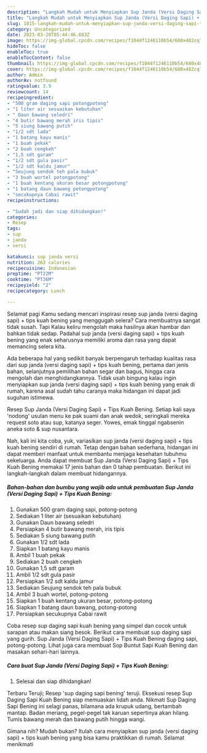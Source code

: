```yaml
---
description: "Langkah Mudah untuk Menyiapkan Sup Janda (Versi Daging Sapi) + Tips Kuah Bening Anti Gagal"
title: "Langkah Mudah untuk Menyiapkan Sup Janda (Versi Daging Sapi) + Tips Kuah Bening Anti Gagal"
slug: 1815-langkah-mudah-untuk-menyiapkan-sup-janda-versi-daging-sapi-tips-kuah-bening-anti-gagal
category: Uncategorized
date: 2023-03-20T05:44:46.683Z
image: https://img-global.cpcdn.com/recipes/f1044f1246110b54/680x482cq70/sup-janda-versi-daging-sapi-tips-kuah-bening-foto-resep-utama.jpg
hideToc: false
enableToc: true
enableTocContent: false
thumbnail: https://img-global.cpcdn.com/recipes/f1044f1246110b54/680x482cq70/sup-janda-versi-daging-sapi-tips-kuah-bening-foto-resep-utama.jpg
cover: https://img-global.cpcdn.com/recipes/f1044f1246110b54/680x482cq70/sup-janda-versi-daging-sapi-tips-kuah-bening-foto-resep-utama.jpg
author: Admin
authorAv: notfound
ratingvalue: 3.9
reviewcount: 14
recipeingredient:
- "500 gram daging sapi potongpotong"
- "1 liter air sesuaikan kebutuhan"
- " Daun bawang seledri"
- "4 butir bawang merah iris tipis"
- "5 siung bawang putih"
- "1/2 sdt lada"
- "1 batang kayu manis"
- "1 buah pekak"
- "2 buah cengkeh"
- "1,5 sdt garam"
- "1/2 sdt gula pasir"
- "1/2 sdt kaldu jamur"
- "Seujung sendok teh pala bubuk"
- "3 buah wortel potongpotong"
- "1 buah kentang ukuran besar potongpotong"
- "1 batang daun bawang potongpotong"
- "secukupnya Cabai rawit"
recipeinstructions:

- "Sudah jadi dan siap dihidangkan!"
categories:
- Resep
tags:
- sup
- janda
- versi

katakunci: sup janda versi 
nutrition: 263 calories
recipecuisine: Indonesian
preptime: "PT22M"
cooktime: "PT36M"
recipeyield: "2"
recipecategory: Lunch

---
```



Selamat pagi Kamu sedang mencari inspirasi resep sup janda (versi daging sapi) + tips kuah bening yang menggugah selera? Cara membuatnya sangat tidak susah. Tapi Kalau keliru mengolah maka hasilnya akan hambar dan bahkan tidak sedap. Padahal sup janda (versi daging sapi) + tips kuah bening yang enak seharusnya memiliki aroma dan rasa yang dapat memancing selera kita.


Ada beberapa hal yang sedikit banyak berpengaruh terhadap kualitas rasa dari sup janda (versi daging sapi) + tips kuah bening, pertama dari jenis bahan, selanjutnya pemilihan bahan segar dan bagus, hingga cara mengolah dan menghidangkannya. Tidak usah bingung kalau ingin menyiapkan sup janda (versi daging sapi) + tips kuah bening yang enak di rumah, karena asal sudah tahu caranya maka hidangan ini dapat jadi suguhan istimewa.

Resep Sup Janda (Versi Daging Sapi) + Tips Kuah Bening. Setiap kali saya &#39;nodong&#39; usulan menu ke pak suami dan anak wedok, seringkali mereka request soto atau sup, katanya seger. Yowes, emak tinggal ngabsenin aneka soto &amp; sup nusantara.


Nah, kali ini kita coba, yuk, variasikan sup janda (versi daging sapi) + tips kuah bening sendiri di rumah. Tetap dengan bahan sederhana, hidangan ini dapat memberi manfaat untuk membantu menjaga kesehatan tubuhmu sekeluarga. Anda dapat membuat Sup Janda (Versi Daging Sapi) + Tips Kuah Bening memakai 17 jenis bahan dan 0 tahap pembuatan. Berikut ini langkah-langkah dalam membuat hidangannya.

<!--inarticleads1-->

##### Bahan-bahan dan bumbu yang wajib ada untuk pembuatan Sup Janda (Versi Daging Sapi) + Tips Kuah Bening:

1. Gunakan 500 gram daging sapi, potong-potong
1. Sediakan 1 liter air (sesuaikan kebutuhan)
1. Gunakan  Daun bawang seledri
1. Persiapkan 4 butir bawang merah, iris tipis
1. Sediakan 5 siung bawang putih
1. Gunakan 1/2 sdt lada
1. Siapkan 1 batang kayu manis
1. Ambil 1 buah pekak
1. Sediakan 2 buah cengkeh
1. Gunakan 1,5 sdt garam
1. Ambil 1/2 sdt gula pasir
1. Persiapkan 1/2 sdt kaldu jamur
1. Sediakan Seujung sendok teh pala bubuk
1. Ambil 3 buah wortel, potong-potong
1. Siapkan 1 buah kentang ukuran besar, potong-potong
1. Siapkan 1 batang daun bawang, potong-potong
1. Persiapkan secukupnya Cabai rawit


Coba resep sup daging sapi kuah bening yang simpel dan cocok untuk sarapan atau makan siang besok. Berikut cara membuat sup daging sapi yang gurih. Sup Janda (Versi Daging Sapi) + Tips Kuah Bening daging sapi, potong-potong. Lihat juga cara membuat Sop Buntut Sapi Kuah Bening dan masakan sehari-hari lainnya. 

<!--inarticleads2-->

##### Cara buat Sup Janda (Versi Daging Sapi) + Tips Kuah Bening:


1. Selesai dan siap dihidangkan!

Terbaru Teruji; Resep &#39;sup daging sapi bening&#39; teruji. Eksekusi resep Sup Daging Sapi Kuah Bening siap memuaskan lidah anda. Nikmati Sup Daging Sapi Bening ini selagi panas, bilamana ada krupuk udang, bertambah mantap. Badan meriang, pegel-pegel tak karuan sepertinya akan hilang. Tumis bawang merah dan bawang putih hingga wangi. 

Gimana nih? Mudah bukan? Itulah cara menyiapkan sup janda (versi daging sapi) + tips kuah bening yang bisa kamu praktikkan di rumah. Selamat menikmati
